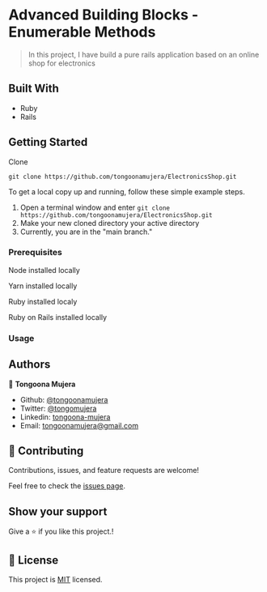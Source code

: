 # Advanced Building Blocks - Enumerable Methods

> In this project, I have  build a pure rails application based on an online shop for electronics 



## Built With

- Ruby
- Rails

## Getting Started



Clone

```git
git clone https://github.com/tongoonamujera/ElectronicsShop.git
```

To get a local copy up and running, follow these simple example steps.


1. Open a terminal window and enter `git clone https://github.com/tongoonamujera/ElectronicsShop.git`
2. Make your new cloned directory your active directory
3. Currently, you are in the "main branch."


### Prerequisites

Node installed locally

Yarn installed locally

Ruby installed localy

Ruby on Rails installed locally

### Usage


## Authors
👤 **Tongoona Mujera**

- Github: [@tongoonamujera](https://github.com/tongoonamujera)
- Twitter: [@tongomujera](https://twitter.com/tongomujera)
- Linkedin: [tongoona-mujera](https://www.linkedin.com/in/tongoona-mujera-125604162/)
- Email:  tongoonamujera@gmail.com

## 🤝 Contributing

Contributions, issues, and feature requests are welcome!

Feel free to check the [issues page](../../issues/).

## Show your support

Give a ⭐️ if you like this project.!

## 📝 License

This project is [MIT](./MIT.md) licensed.